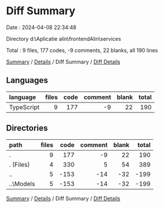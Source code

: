 # Diff Summary

Date : 2024-04-08 22:34:48

Directory d:\\Aplicatie alin\\frontendAlin\\services

Total : 9 files,  177 codes, -9 comments, 22 blanks, all 190 lines

[Summary](results.md) / [Details](details.md) / Diff Summary / [Diff Details](diff-details.md)

## Languages
| language | files | code | comment | blank | total |
| :--- | ---: | ---: | ---: | ---: | ---: |
| TypeScript | 9 | 177 | -9 | 22 | 190 |

## Directories
| path | files | code | comment | blank | total |
| :--- | ---: | ---: | ---: | ---: | ---: |
| . | 9 | 177 | -9 | 22 | 190 |
| . (Files) | 4 | 330 | 5 | 54 | 389 |
| .. | 5 | -153 | -14 | -32 | -199 |
| ..\\Models | 5 | -153 | -14 | -32 | -199 |

[Summary](results.md) / [Details](details.md) / Diff Summary / [Diff Details](diff-details.md)